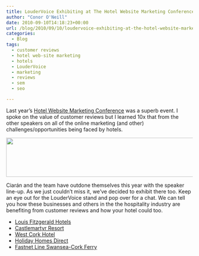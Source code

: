 ```yaml
---
title: LouderVoice Exhibiting at The Hotel Website Marketing Conference
author: "Conor O'Neill"
date: 2010-09-10T14:18:23+00:00
url: /blog/2010/09/10/loudervoice-exhibiting-at-the-hotel-website-marketing-conference/
categories:
  - Blog
tags:
  - customer reviews
  - hotel web-site marketing
  - hotels
  - LouderVoice
  - marketing
  - reviews
  - sem
  - seo

---
```

Last year&#8217;s [Hotel Website Marketing Conference][1] was a superb event. I spoke on the value of customer reviews but I learned 10x that from the other speakers on all of the online marketing (and other) challenges/opportunities being faced by hotels.

<p style="text-align: center;">
  <a href="http://www.hotelwebsitemarketing.com/"><img class="aligncenter size-full wp-image-1760" title="Hotel Website Marketing Conference" src="https://loudervoice.com/wp-content/uploads/2010/09/10/loudervoice-exhibiting-at-the-hotel-website-marketing-conference/hwmfff_03.jpg" alt="" width="507" height="106" srcset="/wp-content/uploads/2010/09/10/loudervoice-exhibiting-at-the-hotel-website-marketing-conference/hwmfff_03.jpg 724w, /wp-content/uploads/2010/09/10/loudervoice-exhibiting-at-the-hotel-website-marketing-conference/hwmfff_03-300x62.jpg 300w" sizes="(max-width: 507px) 100vw, 507px" /></a>
</p>

Ciarán and the team have outdone themselves this year with the speaker line-up. As we just couldn&#8217;t miss it, we&#8217;ve decided to exhibit there too. Keep an eye out for the LouderVoice stand and pop over for a chat. We can tell you how these businesses and others in the the hospitality industry are benefiting from customer reviews and how your hotel could too.

  * [Louis Fitzgerald Hotels][2]
  * [Castlemartyr Resort][3]
  * [West Cork Hotel][4]
  * [Holiday Homes Direct][5]
  * [Fastnet Line Swansea-Cork Ferry][6]

 [1]: http://www.hotelwebsitemarketing.com/
 [2]: http://www.louisfitzgeraldhotel.com/reviews.html
 [3]: http://www.castlemartyrresort.ie/hotel-reviews.html
 [4]: http://www.westcorkhotel.com/west-cork-hotels-reviews
 [5]: http://www.holidayhomesdirect.ie
 [6]: http://www.fastnetline.com/ireland_ferry_reviews.html